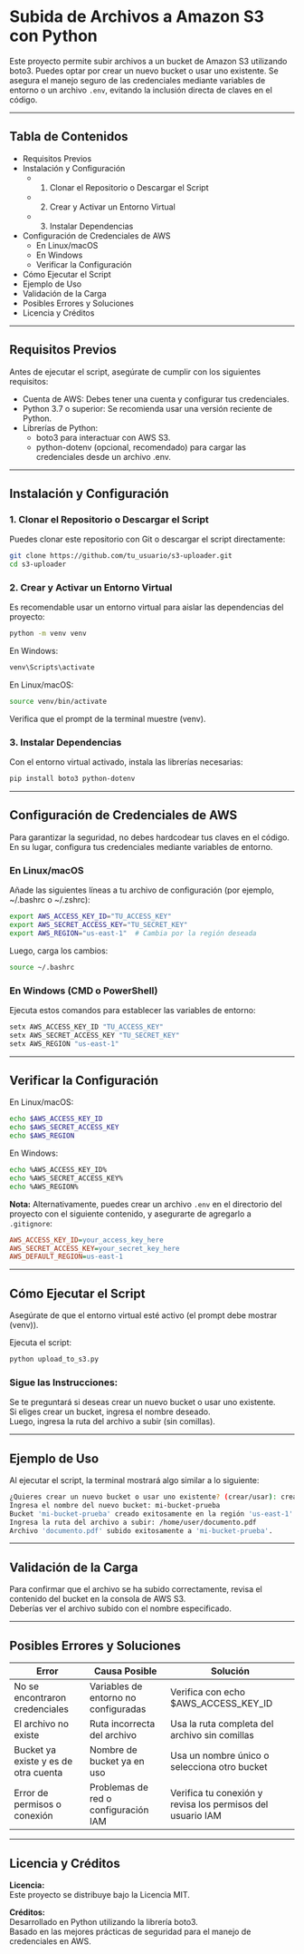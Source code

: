 # Subida de Archivos a Amazon S3 con Python

Este proyecto permite subir archivos a un bucket de Amazon S3 utilizando boto3. Puedes optar por crear un nuevo bucket o usar uno existente. Se asegura el manejo seguro de las credenciales mediante variables de entorno o un archivo `.env`, evitando la inclusión directa de claves en el código.

---

## Tabla de Contenidos

- Requisitos Previos  
- Instalación y Configuración  
  - 1. Clonar el Repositorio o Descargar el Script  
  - 2. Crear y Activar un Entorno Virtual  
  - 3. Instalar Dependencias  
- Configuración de Credenciales de AWS  
  - En Linux/macOS  
  - En Windows  
  - Verificar la Configuración  
- Cómo Ejecutar el Script  
- Ejemplo de Uso  
- Validación de la Carga  
- Posibles Errores y Soluciones  
- Licencia y Créditos  

---

## Requisitos Previos

Antes de ejecutar el script, asegúrate de cumplir con los siguientes requisitos:

- Cuenta de AWS: Debes tener una cuenta y configurar tus credenciales.  
- Python 3.7 o superior: Se recomienda usar una versión reciente de Python.  
- Librerías de Python:
  - boto3 para interactuar con AWS S3.
  - python-dotenv (opcional, recomendado) para cargar las credenciales desde un archivo .env.

---

## Instalación y Configuración

### 1. Clonar el Repositorio o Descargar el Script

Puedes clonar este repositorio con Git o descargar el script directamente:

```bash
git clone https://github.com/tu_usuario/s3-uploader.git
cd s3-uploader
```

### 2. Crear y Activar un Entorno Virtual

Es recomendable usar un entorno virtual para aislar las dependencias del proyecto:

```bash
python -m venv venv
```

En Windows:

```bash
venv\Scripts\activate
```

En Linux/macOS:

```bash
source venv/bin/activate
```

Verifica que el prompt de la terminal muestre (venv).

### 3. Instalar Dependencias

Con el entorno virtual activado, instala las librerías necesarias:

```bash
pip install boto3 python-dotenv
```

---

## Configuración de Credenciales de AWS

Para garantizar la seguridad, no debes hardcodear tus claves en el código.  
En su lugar, configura tus credenciales mediante variables de entorno.

### En Linux/macOS

Añade las siguientes líneas a tu archivo de configuración (por ejemplo, ~/.bashrc o ~/.zshrc):

```bash
export AWS_ACCESS_KEY_ID="TU_ACCESS_KEY"
export AWS_SECRET_ACCESS_KEY="TU_SECRET_KEY"
export AWS_REGION="us-east-1"  # Cambia por la región deseada
```

Luego, carga los cambios:

```bash
source ~/.bashrc
```

### En Windows (CMD o PowerShell)

Ejecuta estos comandos para establecer las variables de entorno:

```bash
setx AWS_ACCESS_KEY_ID "TU_ACCESS_KEY"
setx AWS_SECRET_ACCESS_KEY "TU_SECRET_KEY"
setx AWS_REGION "us-east-1"
```

---

## Verificar la Configuración

En Linux/macOS:

```bash
echo $AWS_ACCESS_KEY_ID
echo $AWS_SECRET_ACCESS_KEY
echo $AWS_REGION
```

En Windows:

```bash
echo %AWS_ACCESS_KEY_ID%
echo %AWS_SECRET_ACCESS_KEY%
echo %AWS_REGION%
```

**Nota:** Alternativamente, puedes crear un archivo `.env` en el directorio del proyecto con el siguiente contenido, y asegurarte de agregarlo a `.gitignore`:

```ini
AWS_ACCESS_KEY_ID=your_access_key_here
AWS_SECRET_ACCESS_KEY=your_secret_key_here
AWS_DEFAULT_REGION=us-east-1
```

---

## Cómo Ejecutar el Script

Asegúrate de que el entorno virtual esté activo (el prompt debe mostrar (venv)).

Ejecuta el script:

```bash
python upload_to_s3.py
```

### Sigue las Instrucciones:

Se te preguntará si deseas crear un nuevo bucket o usar uno existente.  
Si eliges crear un bucket, ingresa el nombre deseado.  
Luego, ingresa la ruta del archivo a subir (sin comillas).

---

## Ejemplo de Uso

Al ejecutar el script, la terminal mostrará algo similar a lo siguiente:

```bash
¿Quieres crear un nuevo bucket o usar uno existente? (crear/usar): crear
Ingresa el nombre del nuevo bucket: mi-bucket-prueba
Bucket 'mi-bucket-prueba' creado exitosamente en la región 'us-east-1'.
Ingresa la ruta del archivo a subir: /home/user/documento.pdf
Archivo 'documento.pdf' subido exitosamente a 'mi-bucket-prueba'.
```

---

## Validación de la Carga

Para confirmar que el archivo se ha subido correctamente, revisa el contenido del bucket en la consola de AWS S3.  
Deberías ver el archivo subido con el nombre especificado.

---

## Posibles Errores y Soluciones

| Error                             | Causa Posible                        | Solución                                                  |
|----------------------------------|--------------------------------------|-----------------------------------------------------------|
| No se encontraron credenciales   | Variables de entorno no configuradas | Verifica con echo $AWS_ACCESS_KEY_ID                     |
| El archivo no existe             | Ruta incorrecta del archivo          | Usa la ruta completa del archivo sin comillas             |
| Bucket ya existe y es de otra cuenta | Nombre de bucket ya en uso     | Usa un nombre único o selecciona otro bucket              |
| Error de permisos o conexión     | Problemas de red o configuración IAM | Verifica tu conexión y revisa los permisos del usuario IAM|

---

## Licencia y Créditos

**Licencia:**  
Este proyecto se distribuye bajo la Licencia MIT.

**Créditos:**  
Desarrollado en Python utilizando la librería boto3.  
Basado en las mejores prácticas de seguridad para el manejo de credenciales en AWS.
